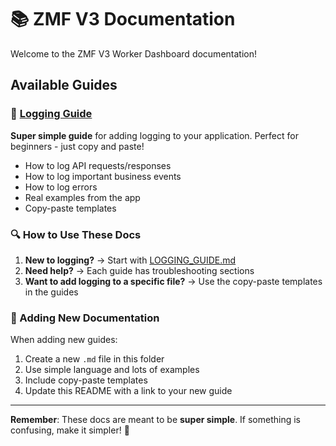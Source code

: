 # 📚 ZMF V3 Documentation

Welcome to the ZMF V3 Worker Dashboard documentation!

## Available Guides

### 🚀 [Logging Guide](./LOGGING_GUIDE.md)
**Super simple guide** for adding logging to your application. Perfect for beginners - just copy and paste!

- How to log API requests/responses
- How to log important business events
- How to log errors
- Real examples from the app
- Copy-paste templates

### 🔍 How to Use These Docs

1. **New to logging?** → Start with [LOGGING_GUIDE.md](./LOGGING_GUIDE.md)
2. **Need help?** → Each guide has troubleshooting sections
3. **Want to add logging to a specific file?** → Use the copy-paste templates in the guides

### 📝 Adding New Documentation

When adding new guides:
1. Create a new `.md` file in this folder
2. Use simple language and lots of examples
3. Include copy-paste templates
4. Update this README with a link to your new guide

---

**Remember**: These docs are meant to be **super simple**. If something is confusing, make it simpler! 🎯 
